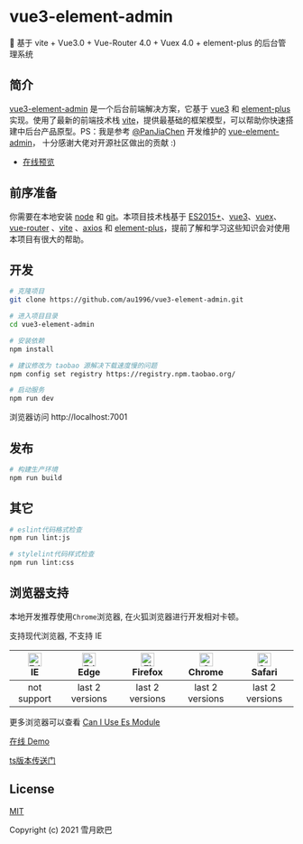 # vue3-element-admin

🎉 基于 vite + Vue3.0 + Vue-Router 4.0 + Vuex 4.0 + element-plus 的后台管理系统

## 简介

[vue3-element-admin](http://admin.xueyueob.cn) 是一个后台前端解决方案，它基于 [vue3](https://v3.cn.vuejs.org/guide/migration/introduction.html) 和 [element-plus](https://element-plus.gitee.io/#/zh-CN)实现。使用了最新的前端技术栈 [vite](https://cn.vitejs.dev/)，提供最基础的框架模型，可以帮助你快速搭建中后台产品原型。PS：我是参考 [@PanJiaChen](https://github.com/PanJiaChen) 开发维护的 [vue-element-admin](https://github.com/PanJiaChen/vue-element-admin)， 十分感谢大佬对开源社区做出的贡献 :)

- [在线预览](http://admin.xueyueob.cn)

## 前序准备

你需要在本地安装 [node](http://nodejs.org/) 和 [git](https://git-scm.com/)。本项目技术栈基于 [ES2015+](http://es6.ruanyifeng.com/)、[vue3](https://v3.cn.vuejs.org/)、[vuex](https://next.vuex.vuejs.org/)、[vue-router](https://next.router.vuejs.org/) 、[vite](https://cn.vitejs.dev/) 、[axios](https://github.com/axios/axios) 和 [element-plus](https://element-plus.gitee.io/#/zh-CN)，提前了解和学习这些知识会对使用本项目有很大的帮助。

## 开发

```bash
# 克隆项目
git clone https://github.com/au1996/vue3-element-admin.git

# 进入项目目录
cd vue3-element-admin

# 安装依赖
npm install

# 建议修改为 taobao 源解决下载速度慢的问题
npm config set registry https://registry.npm.taobao.org/

# 启动服务
npm run dev
```

浏览器访问 http://localhost:7001

## 发布

```bash
# 构建生产环境
npm run build
```

## 其它

```bash
# eslint代码格式检查
npm run lint:js

# stylelint代码样式检查
npm run lint:css
```

## 浏览器支持

本地开发推荐使用`Chrome`浏览器, 在火狐浏览器进行开发相对卡顿。

支持现代浏览器, 不支持 IE

| [<img src="https://raw.githubusercontent.com/alrra/browser-logos/master/src/edge/edge_48x48.png" alt=" Edge" width="24px" height="24px" />](http://godban.github.io/browsers-support-badges/)</br>IE | [<img src="https://raw.githubusercontent.com/alrra/browser-logos/master/src/edge/edge_48x48.png" alt=" Edge" width="24px" height="24px" />](http://godban.github.io/browsers-support-badges/)</br>Edge | [<img src="https://raw.githubusercontent.com/alrra/browser-logos/master/src/firefox/firefox_48x48.png" alt="Firefox" width="24px" height="24px" />](http://godban.github.io/browsers-support-badges/)</br>Firefox | [<img src="https://raw.githubusercontent.com/alrra/browser-logos/master/src/chrome/chrome_48x48.png" alt="Chrome" width="24px" height="24px" />](http://godban.github.io/browsers-support-badges/)</br>Chrome | [<img src="https://raw.githubusercontent.com/alrra/browser-logos/master/src/safari/safari_48x48.png" alt="Safari" width="24px" height="24px" />](http://godban.github.io/browsers-support-badges/)</br>Safari |
| :--------------------------------------------------------------------------------------------------------------------------------------------------------------------------------------------------: | :----------------------------------------------------------------------------------------------------------------------------------------------------------------------------------------------------: | :---------------------------------------------------------------------------------------------------------------------------------------------------------------------------------------------------------------: | :-----------------------------------------------------------------------------------------------------------------------------------------------------------------------------------------------------------: | :-----------------------------------------------------------------------------------------------------------------------------------------------------------------------------------------------------------: |
|                                                                                             not support                                                                                              |                                                                                            last 2 versions                                                                                             |                                                                                                  last 2 versions                                                                                                  |                                                                                                last 2 versions                                                                                                |                                                                                                last 2 versions                                                                                                |

更多浏览器可以查看 [Can I Use Es Module](https://caniuse.com/?search=ES%20Module)

[在线 Demo](http://admin.xueyueob.cn)

[ts版本传送门](https://github.com/au1996/vue3-element-admin-ts)

## License

[MIT](https://github.com/au1996/vue3-element-admin/blob/master/LICENSE)

Copyright (c) 2021 雪月欧巴
